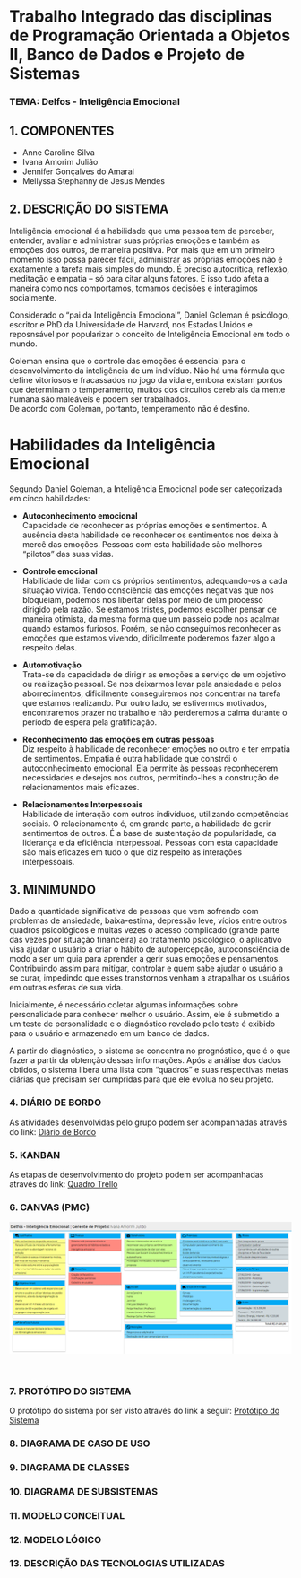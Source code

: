 # Trabalho Integrado das disciplinas de Programação Orientada a Objetos II, Banco de Dados e Projeto de Sistemas 

### TEMA: Delfos - Inteligência Emocional<br/>

## 1. COMPONENTES
- Anne Caroline Silva
- Ivana Amorim Julião
- Jennifer Gonçalves do Amaral
- Mellyssa Stephanny de Jesus Mendes

## 2. DESCRIÇÃO DO SISTEMA

Inteligência emocional é a habilidade que uma pessoa tem de perceber, entender, avaliar e administrar suas próprias emoções 
e também as emoções dos outros, de maneira positiva.  Por mais que em um primeiro momento isso possa parecer fácil, administrar 
as próprias emoções não é exatamente a tarefa mais simples do mundo. É preciso autocrítica, reflexão, meditação e empatia – só 
para citar alguns fatores. E isso tudo afeta a maneira como nos comportamos, tomamos decisões e interagimos socialmente.<br/>

Considerado o “pai da Inteligência Emocional”, Daniel Goleman é psicólogo, escritor e PhD da Universidade de Harvard, 
nos Estados Unidos e reposnsável por popularizar o conceito de Inteligência Emocional em todo o mundo.<br/>

Goleman ensina que o controle das emoções é essencial para o desenvolvimento da inteligência de um indivíduo. Não há uma 
fórmula que define vitoriosos e fracassados no jogo da vida e, embora existam pontos que determinam o temperamento, 
muitos dos circuitos cerebrais da mente humana são maleáveis e podem ser trabalhados.<br/>
De acordo com Goleman, portanto, temperamento não é destino.

# Habilidades da Inteligência Emocional
Segundo Daniel Goleman, a Inteligência Emocional pode ser categorizada em cinco habilidades:

- **Autoconhecimento emocional**<br/>
Capacidade de reconhecer as próprias emoções e sentimentos. A ausência desta habilidade de reconhecer os sentimentos 
nos deixa à mercê das emoções. Pessoas com esta habilidade são melhores “pilotos” das suas vidas.<br/>

- **Controle emocional**<br/>
Habilidade de lidar com os próprios sentimentos, adequando-os a cada situação vivida. Tendo consciência das emoções 
negativas que nos bloqueiam, podemos nos libertar delas por meio de um processo dirigido pela razão.
Se estamos tristes, podemos escolher pensar de maneira otimista, da mesma forma que um passeio pode nos acalmar quando estamos furiosos.
Porém, se não conseguimos reconhecer as emoções que estamos vivendo, dificilmente poderemos fazer algo a respeito delas.<br/>

- **Automotivação**<br/>
Trata-se da capacidade de dirigir as emoções a serviço de um objetivo ou realização pessoal. Se nos deixarmos levar pela ansiedade e 
pelos aborrecimentos, dificilmente conseguiremos nos concentrar na tarefa que estamos realizando. Por outro lado, se estivermos 
motivados, encontraremos prazer no trabalho e não perderemos a calma durante o período de espera pela gratificação.<br/>

- **Reconhecimento das emoções em outras pessoas**<br/>
Diz respeito à habilidade de reconhecer emoções no outro e ter empatia de sentimentos. Empatia é outra habilidade que constrói o 
autoconhecimento emocional. Ela permite às pessoas reconhecerem necessidades e desejos nos outros, permitindo-lhes a construção de 
relacionamentos mais eficazes.<br/>

- **Relacionamentos Interpessoais**<br/>
Habilidade de interação com outros indivíduos, utilizando competências sociais. O relacionamento é, em grande parte, a habilidade de
gerir sentimentos de outros. É a base de sustentação da popularidade, da liderança e da eficiência interpessoal. Pessoas com esta 
capacidade são mais eficazes em tudo o que diz respeito às interações interpessoais.<br/>


## 3. MINIMUNDO

Dado a quantidade significativa de pessoas que vem sofrendo com problemas de ansiedade, baixa-estima, depressão leve, 
vícios entre outros quadros psicológicos e muitas vezes o acesso complicado (grande parte das vezes por situação financeira) 
ao tratamento psicológico, o aplicativo visa ajudar o usuário a criar o hábito de autopercepção, autoconsciência de modo a 
ser um guia para aprender a gerir suas emoções e pensamentos. Contribuindo assim para mitigar, controlar e quem sabe ajudar
o usuário a se curar, impedindo que esses transtornos venham a atrapalhar os usuários em outras esferas de sua vida.

Inicialmente, é necessário coletar algumas informações sobre personalidade para conhecer melhor o usuário. 
Assim, ele é submetido a um teste de personalidade e o diagnóstico revelado pelo teste é exibido para o usuário e armazenado em 
um banco de dados. 

A partir do diagnóstico, o sistema se concentra no prognóstico, que é o que fazer a partir da obtenção dessas informações. 
Após a análise dos dados obtidos, o sistema libera uma lista com “quadros” e suas respectivas metas diárias que precisam 
ser cumpridas para que ele evolua no seu projeto.

### 4. DIÁRIO DE BORDO
As atividades desenvolvidas pelo grupo podem ser acompanhadas através do link: [Diário de Bordo](https://docs.google.com/document/d/1C98fEnTXOouiWER455Rvhz5wbpx5Zy4iSblsz3gf3Fg/edit?usp=sharing)

### 5. KANBAN
As etapas de desenvolvimento do projeto podem ser acompanhadas através do link: [Quadro Trello](https://trello.com/b/gDRVC0iM/trabalho-integrado-201901)

### 6. CANVAS (PMC)
<p align="center"><img src="https://github.com/mellyssaStephanny/Trabalho-Integrado/blob/master/imagens/canvas.png"></p><br>

### 7. PROTÓTIPO DO SISTEMA
O protótipo do sistema por ser visto através do link a seguir: [Protótipo do Sistema](https://github.com/mellyssaStephanny/Trabalho-Integrado/blob/master/prot%C3%B3tipo/Prot%C3%B3tipo.pdf)

### 8. DIAGRAMA DE CASO DE USO
### 9. DIAGRAMA DE CLASSES
### 10. DIAGRAMA DE SUBSISTEMAS
### 11. MODELO CONCEITUAL
### 12. MODELO LÓGICO
### 13. DESCRIÇÃO DAS TECNOLOGIAS UTILIZADAS


